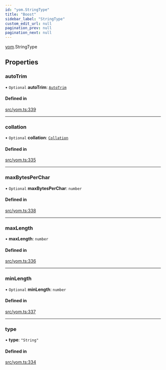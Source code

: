 ```yaml
---
id: "yom.StringType"
title: "Boost"
sidebar_label: "StringType"
custom_edit_url: null
pagination_prev: null
pagination_next: null
---
```


[yom](../namespaces/yom.md).StringType

## Properties

### autoTrim

• `Optional` **autoTrim**: [`AutoTrim`](../namespaces/yom.md#autotrim)

#### Defined in

[src/yom.ts:339](https://github.com/yolmio/boost/blob/b239488/src/yom.ts#L339)

___

### collation

• `Optional` **collation**: [`Collation`](../namespaces/yom.md#collation)

#### Defined in

[src/yom.ts:335](https://github.com/yolmio/boost/blob/b239488/src/yom.ts#L335)

___

### maxBytesPerChar

• `Optional` **maxBytesPerChar**: `number`

#### Defined in

[src/yom.ts:338](https://github.com/yolmio/boost/blob/b239488/src/yom.ts#L338)

___

### maxLength

• **maxLength**: `number`

#### Defined in

[src/yom.ts:336](https://github.com/yolmio/boost/blob/b239488/src/yom.ts#L336)

___

### minLength

• `Optional` **minLength**: `number`

#### Defined in

[src/yom.ts:337](https://github.com/yolmio/boost/blob/b239488/src/yom.ts#L337)

___

### type

• **type**: ``"String"``

#### Defined in

[src/yom.ts:334](https://github.com/yolmio/boost/blob/b239488/src/yom.ts#L334)
